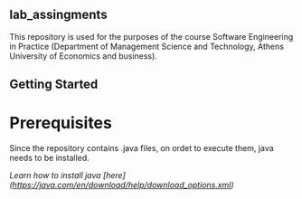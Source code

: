## lab_assingments
This repository is used for the purposes of the course Software Engineering in Practice (Department of Management Science and Technology, Athens University of Economics and business).

## Getting Started
# Prerequisites
Since the repository contains .java files, on ordet to execute them, java needs to be installed. 

*Learn how to install java [here] (https://java.com/en/download/help/download_options.xml)*

